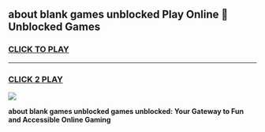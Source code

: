 
## about blank games unblocked Play Online 👋 Unblocked Games
<h3>
<a href="https://premium.freeplayer.one?title=about_blank_games_unblocked&ref=19F">CLICK TO PLAY</a></h3>
<hr>

<h3>
<a href="https://premium.freeplayer.one?title=about_blank_games_unblocked&ref=19F">CLICK 2 PLAY</a>
  
</h3>

<a href="https://premium.freeplayer.one?title=about_blank_games_unblocked&ref=19F"><img src="https://clearcache.store/games.png"></a>


**about blank games unblocked games unblocked: Your Gateway to Fun and Accessible Online Gaming**
